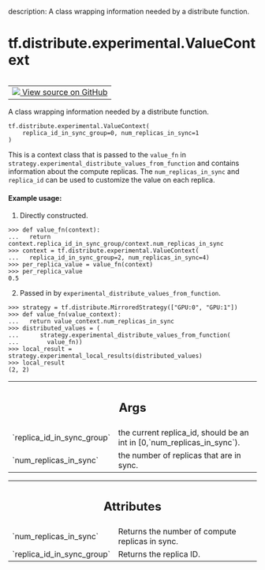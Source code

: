 description: A class wrapping information needed by a distribute function.

<div itemscope itemtype="http://developers.google.com/ReferenceObject">
<meta itemprop="name" content="tf.distribute.experimental.ValueContext" />
<meta itemprop="path" content="Stable" />
<meta itemprop="property" content="__init__"/>
</div>

# tf.distribute.experimental.ValueContext

<!-- Insert buttons and diff -->

<table class="tfo-notebook-buttons tfo-api nocontent" align="left">
<td>
  <a target="_blank" href="https://github.com/tensorflow/tensorflow/blob/r2.4/tensorflow/python/distribute/distribute_lib.py#L527-L589">
    <img src="https://www.tensorflow.org/images/GitHub-Mark-32px.png" />
    View source on GitHub
  </a>
</td>
</table>



A class wrapping information needed by a distribute function.

<pre class="devsite-click-to-copy prettyprint lang-py tfo-signature-link">
<code>tf.distribute.experimental.ValueContext(
    replica_id_in_sync_group=0, num_replicas_in_sync=1
)
</code></pre>



<!-- Placeholder for "Used in" -->

This is a context class that is passed to the `value_fn` in
`strategy.experimental_distribute_values_from_function` and contains
information about the compute replicas. The `num_replicas_in_sync` and
`replica_id` can be used to customize the value on each replica.

#### Example usage:



1. Directly constructed.

```
>>> def value_fn(context):
...   return context.replica_id_in_sync_group/context.num_replicas_in_sync
>>> context = tf.distribute.experimental.ValueContext(
...   replica_id_in_sync_group=2, num_replicas_in_sync=4)
>>> per_replica_value = value_fn(context)
>>> per_replica_value
0.5
```

2. Passed in by `experimental_distribute_values_from_function`.

```
>>> strategy = tf.distribute.MirroredStrategy(["GPU:0", "GPU:1"])
>>> def value_fn(value_context):
...   return value_context.num_replicas_in_sync
>>> distributed_values = (
...      strategy.experimental_distribute_values_from_function(
...        value_fn))
>>> local_result = strategy.experimental_local_results(distributed_values)
>>> local_result
(2, 2)
```

<!-- Tabular view -->
 <table class="responsive fixed orange">
<colgroup><col width="214px"><col></colgroup>
<tr><th colspan="2"><h2 class="add-link">Args</h2></th></tr>

<tr>
<td>
`replica_id_in_sync_group`
</td>
<td>
the current replica_id, should be an int in
[0,`num_replicas_in_sync`).
</td>
</tr><tr>
<td>
`num_replicas_in_sync`
</td>
<td>
the number of replicas that are in sync.
</td>
</tr>
</table>





<!-- Tabular view -->
 <table class="responsive fixed orange">
<colgroup><col width="214px"><col></colgroup>
<tr><th colspan="2"><h2 class="add-link">Attributes</h2></th></tr>

<tr>
<td>
`num_replicas_in_sync`
</td>
<td>
Returns the number of compute replicas in sync.
</td>
</tr><tr>
<td>
`replica_id_in_sync_group`
</td>
<td>
Returns the replica ID.
</td>
</tr>
</table>



